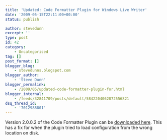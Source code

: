 ```yaml
---
title: 'Updated: Code Formatter Plugin for Windows Live Writer'
date: '2009-05-15T22:11:00+00:00'
status: publish

author: stevedunn
excerpt: ''
type: post
id: 42
category:
    - Uncategorised
tag: []
post_format: []
blogger_blog:
    - stevedunns.blogspot.com
blogger_author:
    - 'Steve Dunn'
blogger_permalink:
    - /2009/05/updated-code-formatter-plugin-for.html
blogger_internal:
    - /feeds/32841709/posts/default/5842204062872556821
dsq_thread_id:
    - '7012988801'
---
```

Version 2.0.0.2 of the Code Formatter Plugin can be [downloaded here](https://sites.google.com/site/stevedunns/codeformatterforwindowslivewriter). This has a fix for when the plugin tried to load configuration from the wrong location on disk.